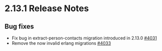 # 2.13.1 Release Notes

## Bug fixes

- Fix bug in extract-person-contacts migration introduced in 2.13.0 [#4031](https://github.com/medic/medic-webapp/issues/4031)
- Remove the now invalid erlang migrations [#4033](https://github.com/medic/medic-webapp/issues/4033)
